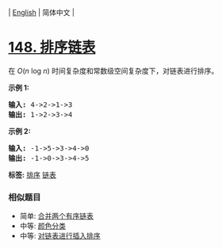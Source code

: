| [English](README_EN.md) | 简体中文 |

# [148. 排序链表](https://leetcode-cn.com/problems/sort-list)
<p>在&nbsp;<em>O</em>(<em>n</em>&nbsp;log&nbsp;<em>n</em>) 时间复杂度和常数级空间复杂度下，对链表进行排序。</p>

<p><strong>示例 1:</strong></p>

<pre><strong>输入:</strong> 4-&gt;2-&gt;1-&gt;3
<strong>输出:</strong> 1-&gt;2-&gt;3-&gt;4
</pre>

<p><strong>示例 2:</strong></p>

<pre><strong>输入:</strong> -1-&gt;5-&gt;3-&gt;4-&gt;0
<strong>输出:</strong> -1-&gt;0-&gt;3-&gt;4-&gt;5</pre>

**标签:**  [排序](https://leetcode-cn.com/tag/sort) [链表](https://leetcode-cn.com/tag/linked-list) 
 ### 相似题目
- 简单:	[合并两个有序链表](https://leetcode-cn.com/problems/merge-two-sorted-lists) 
- 中等:	[颜色分类](https://leetcode-cn.com/problems/sort-colors) 
- 中等:	[对链表进行插入排序](https://leetcode-cn.com/problems/insertion-sort-list) 
